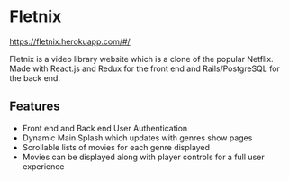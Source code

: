 # Fletnix

https://fletnix.herokuapp.com/#/

Fletnix is a video library website which is a clone of the popular Netflix. Made with React.js and Redux for the front end and Rails/PostgreSQL for the back end.

## Features

* Front end and Back end User Authentication 
* Dynamic Main Splash which updates with genres show pages 
* Scrollable lists of movies for each genre displayed
* Movies can be displayed along with player controls for a full user experience 
